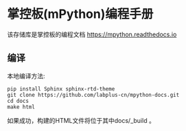 # 掌控板(mPython)编程手册

该存储库是掌控板的编程文档  https://mpython.readthedocs.io 

## 编译

本地编译方法:

    pip install Sphinx sphinx-rtd-theme
    git clone https://github.com/labplus-cn/mpython-docs.git
    cd docs
    make html

如果成功，构建的HTML文件将位于其中docs/_build 。
    

